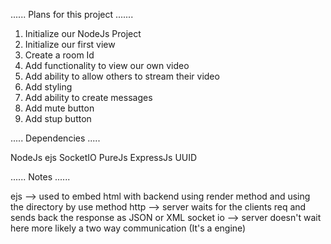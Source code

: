 ...... Plans for this project .......

1. Initialize our NodeJs Project
2. Initialize our first view
3. Create a room Id
4. Add functionality to view our own video
5. Add ability to allow others to stream their video
6. Add styling
7. Add ability to create messages
8. Add mute button
9. Add stup button



..... Dependencies .....

NodeJs
ejs 
SocketIO
PureJs
ExpressJs
UUID


...... Notes ......

ejs --> used to embed html with backend using render method and using the directory by use method
http -->  server waits for the clients req and sends back the response as JSON or XML
socket io --> server doesn't wait here more likely a two way communication (It's a engine)
